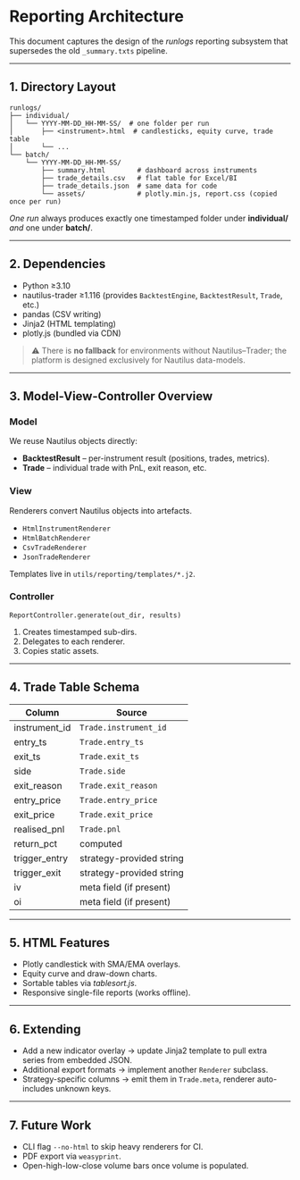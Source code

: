 # Reporting Architecture

This document captures the design of the *runlogs* reporting subsystem that supersedes the old `_summary.txts` pipeline.

---
## 1. Directory Layout
```
runlogs/
├── individual/
│   └── YYYY-MM-DD_HH-MM-SS/  # one folder per run
│       ├── <instrument>.html  # candlesticks, equity curve, trade table
│       └── ...
└── batch/
    └── YYYY-MM-DD_HH-MM-SS/
        ├── summary.html        # dashboard across instruments
        ├── trade_details.csv   # flat table for Excel/BI
        ├── trade_details.json  # same data for code
        └── assets/             # plotly.min.js, report.css (copied once per run)
```

*One run* always produces exactly one timestamped folder under **individual/** *and* one under **batch/**.

---
## 2. Dependencies
* Python ≥3.10
* nautilus-trader ≥1.116 (provides `BacktestEngine`, `BacktestResult`, `Trade`, etc.)
* pandas (CSV writing)
* Jinja2 (HTML templating)
* plotly.js (bundled via CDN)

> ⚠️ There is **no fallback** for environments without Nautilus–Trader; the platform is designed exclusively for Nautilus data-models.

---
## 3. Model-View-Controller Overview

### Model  
We reuse Nautilus objects directly:
* **BacktestResult** – per-instrument result (positions, trades, metrics).
* **Trade** – individual trade with PnL, exit reason, etc.

### View  
Renderers convert Nautilus objects into artefacts.
* `HtmlInstrumentRenderer`
* `HtmlBatchRenderer`
* `CsvTradeRenderer`
* `JsonTradeRenderer`

Templates live in `utils/reporting/templates/*.j2`.

### Controller  
`ReportController.generate(out_dir, results)`
1. Creates timestamped sub-dirs.
2. Delegates to each renderer.
3. Copies static assets.

---
## 4. Trade Table Schema
| Column            | Source                     |
|-------------------|----------------------------|
| instrument_id     | `Trade.instrument_id`      |
| entry_ts          | `Trade.entry_ts`           |
| exit_ts           | `Trade.exit_ts`            |
| side              | `Trade.side`               |
| exit_reason       | `Trade.exit_reason`        |
| entry_price       | `Trade.entry_price`        |
| exit_price        | `Trade.exit_price`         |
| realised_pnl      | `Trade.pnl`                |
| return_pct        | computed                   |
| trigger_entry     | strategy-provided string   |
| trigger_exit      | strategy-provided string   |
| iv                | meta field (if present)    |
| oi                | meta field (if present)    |

---
## 5. HTML Features
* Plotly candlestick with SMA/EMA overlays.
* Equity curve and draw-down charts.
* Sortable tables via *tablesort.js*.
* Responsive single-file reports (works offline).

---
## 6. Extending
* Add a new indicator overlay → update Jinja2 template to pull extra series from embedded JSON.
* Additional export formats → implement another `Renderer` subclass.
* Strategy-specific columns → emit them in `Trade.meta`, renderer auto-includes unknown keys.

---
## 7. Future Work
* CLI flag `--no-html` to skip heavy renderers for CI.
* PDF export via `weasyprint`.
* Open-high-low-close volume bars once volume is populated. 